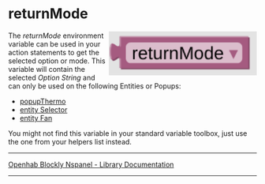 # returnMode

[<img src="img/blockLibrary_nspanel_helpers_returnMode.png" align="right" width="300">](img/blockLibrary_nspanel_helpers_returnMode.png)

The *returnMode* environment variable can be used in your action statements to get the selected option or mode. This variable will contain the selected *Option String* and can only be used on the following Entities or Popups:

- [popupThermo](blockLibrary_nspanel_cards_popupThermo.md)
- [entity Selector](blockLibrary_nspanel_entities_selector.md)
- [entity Fan](blockLibrary_nspanel_entities_fan.md)

You might not find this variable in your standard variable toolbox, just use the one from your helpers list instead.<br clear="right"/>

---

[Openhab Blockly Nspanel - Library Documentation](README.md)

---
